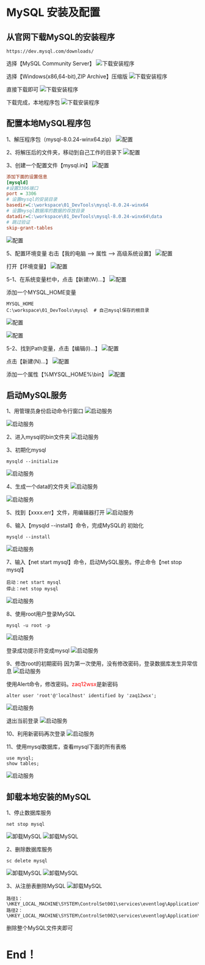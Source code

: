 # MySQL 安装及配置

## 从官网下载MySQL的安装程序
```
https://dev.mysql.com/downloads/
```
选择【MySQL Community Server】
![下载安装程序](./images/image001.png)

选择【Windows(x86,64-bit),ZIP Archive】压缩版
![下载安装程序](./images/image002.png)

直接下载即可
![下载安装程序](./images/image003.png)

下载完成，本地程序包
![下载安装程序](./images/image004.png)

## 配置本地MySQL程序包
1、解压程序包（mysql-8.0.24-winx64.zip）
![配置](./images/image005.png)

2、将解压后的文件夹，移动到自己工作的目录下
![配置](./images/image006.png)

3、创建一个配置文件【mysql.ini】
![配置](./images/image008.png)
```ini
添加下面的设置信息
[mysqld]
#设置3306端口
port = 3306 
# 设置mysql的安装目录
basedir=C:\workspace\01_DevTools\mysql-8.0.24-winx64
# 设置mysql数据库的数据的存放目录
datadir=C:\workspace\01_DevTools\mysql-8.0.24-winx64\data
# 跳过验证
skip-grant-tables
```
![配置](./images/image009.png)

5、配置环境变量
右击【我的电脑 --> 属性 --> 高级系统设置】
![配置](./images/image010.png)

打开【环境变量】
![配置](./images/image011.png)

5-1、在系统变量栏中，点击【新建(W)...】
![配置](./images/image012.png)

添加一个MYSQL_HOME变量
```
MYSQL_HOME
C:\workspace\01_DevTools\mysql  # 自己mysql保存的根目录
```
![配置](./images/image013.png)

![配置](./images/image014.png)

5-2、找到Path变量，点击【编辑(I)...】
![配置](./images/image015.png)

点击【新建(N)...】
![配置](./images/image016.png)

添加一个属性【%MYSQL_HOME%\bin】
![配置](./images/image017.png)

## 启动MySQL服务
1、用管理员身份启动命令行窗口
![启动服务](./images/image018.png)

![启动服务](./images/image019.png)

2、进入mysql的bin文件夹
![启动服务](./images/image020.png)

3、初期化mysql
```
mysqld --initialize
```
![启动服务](./images/image021.png)

4、生成一个data的文件夹
![启动服务](./images/image022.png)

![启动服务](./images/image023.png)

5、找到【xxxx.err】文件，用编辑器打开
![启动服务](./images/image024.png)

6、输入【mysqld --install】命令，完成MySQL的 初始化
```
mysqld --install
```
![启动服务](./images/image025.png)

7、输入【net start mysql】命令，启动MySQL服务。停止命令【net stop mysql】
```
启动：net start mysql
停止：net stop mysql
```
![启动服务](./images/image026.png)

8、使用root用户登录MySQL
```
mysql -u root -p
```
![启动服务](./images/image027.png)

登录成功提示符变成mysql
![启动服务](./images/image028.png)

9、修改root的初期密码
因为第一次使用，没有修改密码，登录数据库发生异常信息
![启动服务](./images/image029.png)

使用Alert命令，修改密码。<font color="#ff0000">zaq12wsx</font>是新密码
```
alter user 'root'@'localhost' identified by 'zaq12wsx';
```
![启动服务](./images/image030.png)

退出当前登录
![启动服务](./images/image031.png)

10、利用新密码再次登录
![启动服务](./images/image032.png)

11、使用mysql数据库，查看mysql下面的所有表格
```
use mysql;
show tables;
```
![启动服务](./images/image033.png)

## 卸载本地安装的MySQL
1、停止数据库服务
```
net stop mysql
```
![卸载MySQL](./images/image034.png)
![卸载MySQL](./images/image035.png)

2、删除数据库服务
```
sc delete mysql
```
![卸载MySQL](./images/image036.png)
![卸载MySQL](./images/image037.png)

3、从注册表删除MySQL
![卸载MySQL](./images/image038.png)
```
路径1：\HKEY_LOCAL_MACHINE\SYSTEM\ControlSet001\services\eventlog\Application\MySQL
路径2：\HKEY_LOCAL_MACHINE\SYSTEM\ControlSet002\services\eventlog\Application\MySQL
```
删除整个MySQL文件夹即可

# End！
